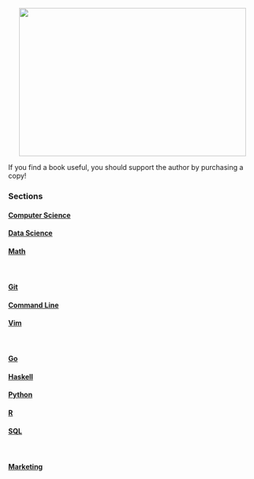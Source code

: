<p align="center">
  <img width="460" height="300" src="https://image.freepik.com/free-vector/stack-books-graphic-illustration_53876-8852.jpg">
</p>

If you find a book useful, you should support the author by purchasing a copy!

### Sections

#### [Computer Science](https://github.com/kadekillary/library/tree/master/cs)
#### [Data Science](https://github.com/kadekillary/library/tree/master/data_science)
#### [Math](https://github.com/kadekillary/library/tree/master/math)

<br>

#### [Git](https://github.com/kadekillary/library/tree/master/git)
#### [Command Line](https://github.com/kadekillary/library/tree/master/command_line)
#### [Vim](https://github.com/kadekillary/library/tree/master/vim)

<br>

#### [Go](https://github.com/kadekillary/library/tree/master/go)
#### [Haskell](https://github.com/kadekillary/library/tree/master/haskell)
#### [Python](https://github.com/kadekillary/library/tree/master/python)
#### [R](https://github.com/kadekillary/library/tree/master/r)
#### [SQL](https://github.com/kadekillary/library/tree/master/sql)

<br>

#### [Marketing](https://github.com/kadekillary/library/tree/master/marketing)
